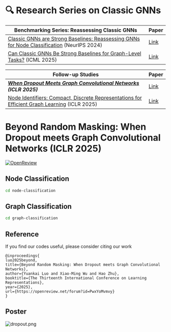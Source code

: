 # 🔍 Research Series on Classic GNNs

| Benchmarking Series: Reassessing Classic GNNs | Paper |
| - | - |
| [Classic GNNs are Strong Baselines: Reassessing GNNs for Node Classification](https://github.com/LUOyk1999/tunedGNN) (NeurIPS 2024) | [Link](https://openreview.net/forum?id=xkljKdGe4E) |
| [Can Classic GNNs Be Strong Baselines for Graph-Level Tasks?](https://github.com/LUOyk1999/GNNPlus) (ICML 2025) | [Link](https://arxiv.org/abs/2502.09263) | 

| Follow-up Studies | Paper |
| - | - |
| **_[When Dropout Meets Graph Convolutional Networks](https://github.com/LUOyk1999/dropout-theory) (ICLR 2025)_**  | [Link](https://openreview.net/forum?id=PwxYoMvmvy) | 
| [Node Identifiers: Compact, Discrete Representations for Efficient Graph Learning](https://github.com/LUOyk1999/NodeID) (ICLR 2025) | [Link](https://openreview.net/forum?id=t9lS1lX9FQ) | 


# Beyond Random Masking: When Dropout meets Graph Convolutional Networks (ICLR 2025)

[![OpenReview](https://img.shields.io/badge/OpenReview-PwxYoMvmvy-b31b1b.svg)](https://openreview.net/forum?id=PwxYoMvmvy) 

## Node Classification

```bash
cd node-classification
```
## Graph Classification

```bash
cd graph-classification
```

## Reference

If you find our codes useful, please consider citing our work

```
@inproceedings{
luo2025beyond,
title={Beyond Random Masking: When Dropout meets Graph Convolutional Networks},
author={Yuankai Luo and Xiao-Ming Wu and Hao Zhu},
booktitle={The Thirteenth International Conference on Learning Representations},
year={2025},
url={https://openreview.net/forum?id=PwxYoMvmvy}
}
```


## Poster

![dropout.png](https://raw.githubusercontent.com/LUOyk1999/images/refs/heads/main/images/dropout.png)

